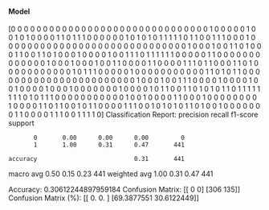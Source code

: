 #### Model
[0 0 0 0 0 0 0 0 0 0 0 0 0 0 0 0 0 0 0 0 0 0 0 0 0 0 0 0 0 0 0 1 0 0 0 0 0
 1 0 0 1 0 1 0 0 0 0 1 1 0 1 1 1 0 0 0 0 0 0 1 0 1 0 1 0 1 1 1 1 1 0 1 1 0
 0 1 1 1 0 0 0 1 0 0 0 0 0 0 0 0 0 0 0 0 0 0 0 0 0 0 0 0 0 0 0 0 0 0 0 0 0
 1 0 0 0 1 0 0 1 1 0 1 0 0 0 1 1 0 0 1 1 0 1 0 0 0 1 0 0 0 0 1 0 0 1 1 1 0
 1 1 1 1 1 1 0 0 0 0 0 1 1 0 0 0 0 0 0 0 0 0 0 0 0 0 1 0 0 0 1 0 0 0 1 0 0
 1 1 0 0 0 0 1 1 0 0 0 0 1 1 1 0 1 1 0 0 0 1 1 0 1 0 0 0 0 0 0 0 0 0 0 0 1
 0 1 1 1 0 0 0 0 0 1 0 0 0 0 0 0 0 0 0 0 0 1 1 0 1 0 1 1 0 0 0 0 0 0 0 0 0
 0 0 0 0 0 0 0 0 0 0 0 0 0 0 1 0 0 0 1 0 0 1 1 1 0 0 0 0 1 0 0 0 0 1 0 0 1
 0 0 0 0 1 0 0 0 1 0 0 0 0 0 0 0 1 0 0 0 0 1 0 1 1 0 0 1 1 0 1 0 1 0 1 1 0
 1 1 1 1 1 1 1 1 0 1 0 1 1 1 0 0 0 0 0 0 0 0 0 0 0 1 0 0 1 0 0 0 0 1 1 0 0
 0 1 0 0 0 0 0 0 0 0 1 0 0 0 0 1 1 0 1 1 0 0 1 0 1 1 0 0 0 0 1 1 1 0 0 1 0
 1 0 1 0 1 1 0 1 0 0 1 0 0 0 0 0 0 0 1 1 0 0 0 0 1 1 1 0 0 1 1 1 1 0]
Classification Report:
              precision    recall  f1-score   support

           0       0.00      0.00      0.00         0
           1       1.00      0.31      0.47       441

    accuracy                           0.31       441
   macro avg       0.50      0.15      0.23       441
weighted avg       1.00      0.31      0.47       441

Accuracy: 0.30612244897959184
Confusion Matrix:
[[  0   0]
 [306 135]]
Confusion Matrix (%):
[[ 0.         0.       ]
 [69.3877551 30.6122449]]
